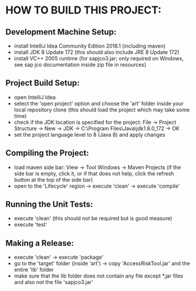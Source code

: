 # HOW TO BUILD THIS PROJECT:

## Development Machine Setup:
- install IntelliJ Idea Community Edition 2018.1 (including maven)
- install JDK 8 Update 172 (this should also include JRE 8 Update 172)
- install VC++ 2005 runtime (for sapjco3.jar; only required on Windows, see sap jco documentation inside zip file in resources)

## Project Build Setup:
- open IntelliJ Idea
- select the 'open project' option and choose the 'art' folder inside your local repository clone (this should load the project which may take some time)
- check if the JDK location is specified for the project: File -> Project Structure -> New -> JDK -> C:\Program Files\Java\jdk1.8.0_172 -> OK
- set the project language level to 8 (Java 8) and apply changes

## Compiling the Project:
- load maven side bar: View -> Tool Windows -> Maven Projects (if the side bar is empty, click it, or if that does not help, click the refresh button at the top of the side bar)
- open to the 'Lifecycle' region -> execute 'clean' -> execute 'compile'

## Running the Unit Tests:
- execute 'clean' (this should not be required but is good measure)
- execute 'test'

## Making a Release:
- execute 'clean' -> execute 'package'
- go to the 'target' folder (inside 'art') -> copy 'AccessRiskTool.jar' and the entire 'lib' folder
- make sure that the lib folder does not contain any file except *.jar files and also not the file 'sapjco3.jar'